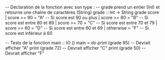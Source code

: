 -- Déclaration de la fonction avec son type :
-- grade prend un entier (Int) et retourne une chaîne de caractères (String)
grade :: Int -> String
grade score
    | score >= 90 = "A"  -- Si score est 90 ou plus
    | score >= 80 = "B"  -- Si score est entre 80 et 89
    | score >= 70 = "C"  -- Si score est entre 70 et 79
    | score >= 60 = "D"  -- Si score est entre 60 et 69
    | otherwise   = "F"  -- Si score est inférieur à 60

-- Tests de la fonction
main :: IO ()
main = do
    print (grade 95) -- Devrait afficher "A"
    print (grade 72) -- Devrait afficher "C"
    print (grade 50) -- Devrait afficher "F"
